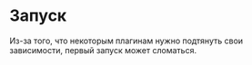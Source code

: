 # Запуск
Из-за того, что некоторым плагинам нужно подтянуть свои зависимости, первый запуск может сломаться.
